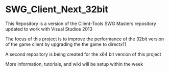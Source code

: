 # SWG_Client_Next_32bit
This Repository is a version of the Client-Tools SWG Masters repository updated to work with Visual Studios 2013

The focus of this project is to improve the performance of the 32bit version of the game client by upgrading the the game to directx11

A second repository is being created for the x64 bit version of this project 

More information, tutorials, and wiki will be setup within the week
